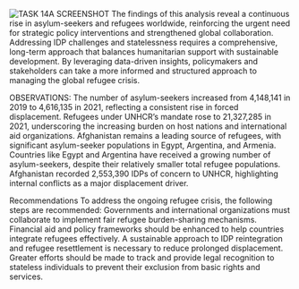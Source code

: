 ![TASK 14A SCREENSHOT](https://github.com/user-attachments/assets/b52f5dba-07c7-4a60-852e-b87787bcaba8)
The findings of this analysis reveal a continuous rise in asylum-seekers and refugees worldwide, reinforcing the urgent need for strategic policy interventions and strengthened global collaboration. Addressing IDP challenges and statelessness requires a comprehensive, long-term approach that balances humanitarian support with sustainable development. By leveraging data-driven insights, policymakers and stakeholders can take a more informed and structured approach to managing the global refugee crisis.

OBSERVATIONS: 
The number of asylum-seekers increased from 4,148,141 in 2019 to 4,616,135 in 2021, reflecting a consistent rise in forced displacement. 
Refugees under UNHCR’s mandate rose to 21,327,285 in 2021, underscoring the increasing burden on host nations and international aid organizations.
Afghanistan remains a leading source of refugees, with significant asylum-seeker populations in Egypt, Argentina, and Armenia.
Countries like Egypt and Argentina have received a growing number of asylum-seekers, despite their relatively smaller total refugee populations.
Afghanistan recorded 2,553,390 IDPs of concern to UNHCR, highlighting internal conflicts as a major displacement driver.

Recommendations To address the ongoing refugee crisis, the following steps are recommended:
Governments and international organizations must collaborate to implement fair refugee burden-sharing mechanisms.
Financial aid and policy frameworks should be enhanced to help countries integrate refugees effectively.
A sustainable approach to IDP reintegration and refugee resettlement is necessary to reduce prolonged displacement.
Greater efforts should be made to track and provide legal recognition to stateless individuals to prevent their exclusion from basic rights and services.
